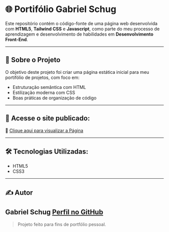 # 🌐 Portifólio Gabriel Schug

Este repositório contém o código-fonte de uma página web desenvolvida com **HTML5**, **Tailwind CSS** e **Javascript**, como parte do meu processo de aprendizagem e desenvolvimento de habilidades em **Desenvolvimento Front-End**.

---

## 📍 Sobre o Projeto

O objetivo deste projeto foi criar uma página estática inicial para meu portifólio de projetos, com foco em:

- Estruturação semântica com HTML
- Estilização moderna com CSS
- Boas práticas de organização de código

---

## 🚀 Acesse o site publicado:

🔗 [Clique aqui para visualizar a Página](https://gabrielschug.netlify.app/)

---

## 🛠️ Tecnologias Utilizadas:

- HTML5
- CSS3

---

## ✍️ Autor

**Gabriel Schug**
[Perfil no GitHub](https://github.com/gabrielschug)
-----------------------------------------------------------------------------

> Projeto feito para fins de portfólio pessoal.
